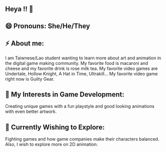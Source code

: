 ## Heya !! 👋
## 😄 Pronouns: She/He/They
## ⚡ About me:
I am Taiwnese/Lao student wanting to learn more about art and animation in the digital game making community. My favorite food is macaroni and cheese and my favorite drink is rose milk tea. My favorite video games are Undertale, Hollow Knight, A Hat in Time, Ultrakill... My favorite video game right now is Guilty Gear.
## 💬 My Interests in Game Development: 
Creating unique games with a fun playstyle and good looking animations with even better artwork.
## 🌱 Currently Wishing to Explore:
Fighting games and how game companies make their characters balanced. Also, I wish to explore more on 2D animation.
<!--
**Amuslia/Amuslia** is a ✨ _special_ ✨ repository because its `README.md` (this file) appears on your GitHub profile.

Here are some ideas to get you started:

- 🔭 I’m currently working on ...
- 🌱 I’m currently learning ...
- 👯 I’m looking to collaborate on ...
- 🤔 I’m looking for help with ...
- 📫 How to reach me: ...

- ⚡ Fun fact: ...
-->

